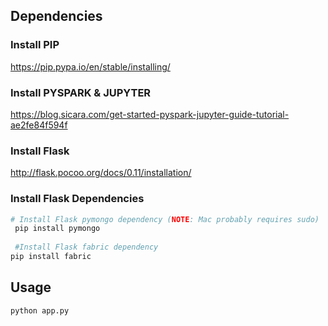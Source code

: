 ## Dependencies 


### Install PIP
https://pip.pypa.io/en/stable/installing/

### Install PYSPARK & JUPYTER
https://blog.sicara.com/get-started-pyspark-jupyter-guide-tutorial-ae2fe84f594f

### Install Flask 
http://flask.pocoo.org/docs/0.11/installation/

### Install Flask Dependencies
```bash
# Install Flask pymongo dependency (NOTE: Mac probably requires sudo)
 pip install pymongo
 
 #Install Flask fabric dependency
pip install fabric
```

## Usage
```bash
python app.py
```
